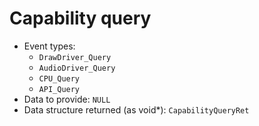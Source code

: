 # Capability query

* Event types:
  * `DrawDriver_Query`
  * `AudioDriver_Query`
  * `CPU_Query`
  * `API_Query`
* Data to provide: `NULL`
* Data structure returned (as void*): `CapabilityQueryRet`